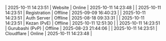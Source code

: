 | 2025-10-11 14:23:51 | Website | Online | 2025-10-11 14:23:48 |
| 2025-10-11 14:23:51 | Registration | Offline | 2025-09-09 16:40:23 |
| 2025-10-11 14:23:51 | Auth Server | Offline | 2025-08-18 09:33:31 |
| 2025-10-11 14:23:51 | Kezan (PvE) | Offline | 2025-10-11 12:51:30 |
| 2025-10-11 14:23:51 | Gurubashi (PvP) | Offline | 2025-08-23 21:44:06 |
| 2025-10-11 14:23:51 | Cloudflare | Online | 2025-10-11 14:23:48 |
